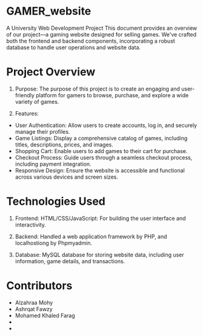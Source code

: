 # GAMER_website
A University Web Development Project
This document provides an overview of our project—a gaming website designed for selling games. We've crafted both the frontend and backend components, incorporating a robust database to handle user operations and website data.

# Project Overview
1. Purpose:
 The purpose of this project is to create an engaging and user-friendly platform for gamers to browse, purchase, and explore a wide variety of games.

2. Features:
- User Authentication: Allow users to create accounts, log in, and securely manage their profiles.
- Game Listings: Display a comprehensive catalog of games, including titles, descriptions, prices, and images.
- Shopping Cart: Enable users to add games to their cart for purchase.
- Checkout Process: Guide users through a seamless checkout process, including payment integration.
- Responsive Design: Ensure the website is accessible and functional across various devices and screen sizes.
  
# Technologies Used
1. Frontend:
 HTML/CSS/JavaScript: For building the user interface and interactivity.

2. Backend:
 Handled a web application framework by PHP, and localhostiong by Phpmyadmin.

3. Database:
 MySQL database for storing website data, including user information, game details, and transactions.

# Contributors
- Alzahraa Mohy
- Ashrqat Fawzy
- Mohamed Khaled Farag
- 
- 

